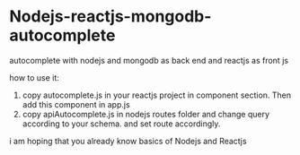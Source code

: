 # Nodejs-reactjs-mongodb-autocomplete
autocomplete with nodejs and mongodb as back end and reactjs as front js


how to use it:

1. copy autocomplete.js in your reactjs project in component section. Then add this component in app.js
2. copy apiAutocomplete.js in nodejs routes folder and change query according to your schema. and set route accordingly.

i am hoping that you already know basics of Nodejs and Reactjs

